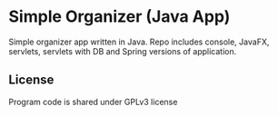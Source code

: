 # Simple Organizer (Java App)

Simple organizer app written in Java. Repo includes console, JavaFX, servlets, servlets with DB and Spring versions of application.

## License
Program code is shared under GPLv3 license
